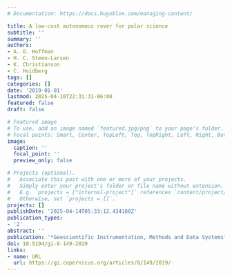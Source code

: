 ```yaml
---
# Documentation: https://docs.hugoblox.com/managing-content/

title: A low-cost autonomous rover for polar science
subtitle: ''
summary: ''
authors:
- A. O. Hoffman
- H. C. Steen-Larsen
- K. Christianson
- C. Hvidberg
tags: []
categories: []
date: '2019-01-01'
lastmod: 2025-04-10T22:31:31-06:00
featured: false
draft: false

# Featured image
# To use, add an image named `featured.jpg/png` to your page's folder.
# Focal points: Smart, Center, TopLeft, Top, TopRight, Left, Right, BottomLeft, Bottom, BottomRight.
image:
  caption: ''
  focal_point: ''
  preview_only: false

# Projects (optional).
#   Associate this post with one or more of your projects.
#   Simply enter your project's folder or file name without extension.
#   E.g. `projects = ["internal-project"]` references `content/project/deep-learning/index.md`.
#   Otherwise, set `projects = []`.
projects: []
publishDate: '2025-04-14T05:33:12.434180Z'
publication_types:
- '2'
abstract: ''
publication: '*Geoscientific Instrumentation, Methods and Data Systems*'
doi: 10.5194/gi-8-149-2019
links:
- name: URL
  url: https://gi.copernicus.org/articles/8/149/2019/
---
```

